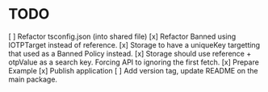 # TODO

[ ] Refactor tsconfig.json (into shared file)
[x] Refactor Banned using IOTPTarget instead of reference.
[x] Storage to have a uniqueKey targetting that used as a Banned Policy instead.
[x] Storage should use reference + otpValue as a search key. Forcing API to ignoring the first fetch.
[x] Prepare Example
[x] Publish application
[ ] Add version tag, update README on the main package.
